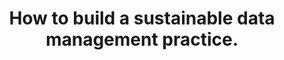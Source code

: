 ---
title: "How to build a sustainable data
management practice."
description: "A 3-part series taking a deeper look into building a sustainable data
management practice."
navigationBars: both
posts:
  - 01-understanding-sustainable-data-management
  - 02-sustainability-at-the-core-of-data-strategy
  - 03-transitioning-to-sustainable-data-management
--- 